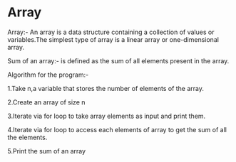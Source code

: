 # Array

Array:- An array is a data structure containing a collection of values or variables.The simplest type of array is a linear array or one-dimensional array.

Sum of an array:- is defined as the sum of all elements present in the array.

Algorithm for the program:-

1.Take n,a variable that stores the number of elements of the array.

2.Create an array of size n

3.Iterate via for loop to take array elements as input and print them.

4.Iterate via for loop to access each elements of array to get the sum of all the elements.

5.Print the sum of an array
